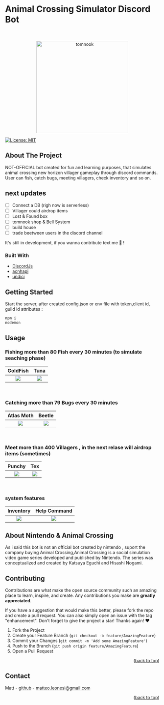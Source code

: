 
  <h1>Animal Crossing Simulator Discord Bot</h1>
<br />
<br />
<div align="center">
  <a>

<img src="https://user-images.githubusercontent.com/38867931/195303627-9a5c48c1-75a7-484b-9003-cd5ec15fdc6f.gif" width="300" alt="tomnook">
  </a>
</div>

[![License: MIT](https://img.shields.io/badge/License-MIT-yellow.svg)](https://opensource.org/licenses/MIT)  

## About The Project
NOT-OFFICIAL bot created for fun and learning purposes, that simulates animal crossing new horizon villager gameplay through discord commands. User can fish, catch bugs, meeting villagers, check inventory and so on. 

## next updates
- [ ] Connect a DB (righ now is serverless)
- [ ] Villager could airdrop items
- [ ] Lost & Found box 
- [ ] tomnook shop & Bell System
- [ ] build house
- [ ] trade beetween users in the discord channel 

It's still in development, if you wanna contribute text me 🌻 !




### Built With
* [DiscordJs](https://discord.js.org/#/)
* [acnhapi](http://acnhapi.com/)
* [undici](https://github.com/nodejs/undici)

<!-- GETTING STARTED -->
## Getting Started
Start the server, after created config.json or env file with token,client id, guild id attributes : 
  ```sh
 npm i 
 nodemon 
  ```

## Usage

### Fishing more than 80 Fish every 30 minutes (to simulate seaching phase)


<div align="center">
  <a>
  
GoldFish             |  Tuna
:-------------------------:|:-------------------------:
![](https://user-images.githubusercontent.com/38867931/195295616-73dc4e3a-626a-4c0b-b2e3-b783541b993a.png)  |  ![](https://user-images.githubusercontent.com/38867931/195295609-16cc1274-bf60-496b-9761-fb4351372fce.png)

  </a>
</div>
 <br />

  
### Catching more than 79 Bugs every 30 minutes 

<div align="center">
  <a>
  
Atlas Moth             |  Beetle
:-------------------------:|:-------------------------:
![](https://user-images.githubusercontent.com/38867931/195288061-90029710-7d84-4d6e-a963-004da234f44e.png)  |  ![](https://user-images.githubusercontent.com/38867931/195288068-e06551e9-2d2f-4377-91ff-cf8ee330b763.png)


  </a>
</div>
 <br />


### Meet more than 400 Villagers , in the next relase will airdrop items (sometimes)

<div align="center">
  <a>
  
Punchy             |  Tex 
:-------------------------:|:-------------------------:
![](https://user-images.githubusercontent.com/38867931/195286125-27efc819-a762-43eb-9021-21b452d16b61.png)  |  ![](https://user-images.githubusercontent.com/38867931/195286139-61784473-c0ef-44af-a5a3-34ed6482508b.png)

  </a>
</div>
 <br />


### system features

Inventory             |  Help Command 
:-------------------------:|:-------------------------:
![](https://user-images.githubusercontent.com/38867931/195138925-34cb9e05-6bcb-4a19-a76a-7744fbdcb141.png)  |  ![](https://user-images.githubusercontent.com/38867931/195283579-558fcdbd-f75a-4c24-8cb1-93b0f119b102.png)



## About Nintendo & Animal Crossing 
As i said this bot is not an official bot created by nintendo , suport the company buying Animal Crossing,Animal Crossing is a social simulation video game series developed and published by Nintendo. The series was conceptualized and created by Katsuya Eguchi and Hisashi Nogami. 


## Contributing

Contributions are what make the open source community such an amazing place to learn, inspire, and create. Any contributions you make are **greatly appreciated**. 

If you have a suggestion that would make this better, please fork the repo and create a pull request. You can also simply open an issue with the tag "enhancement".
Don't forget to give the project a star! Thanks again! ❤️

1. Fork the Project
2. Create your Feature Branch (`git checkout -b feature/AmazingFeature`)
3. Commit your Changes (`git commit -m 'Add some AmazingFeature'`)
4. Push to the Branch (`git push origin feature/AmazingFeature`)
5. Open a Pull Request

<p align="right">(<a href="#top">back to top</a>)</p>


## Contact

Matt - [github](https://github.com/MatteoLeonesi) - matteo.leonesi@gmail.com


<p align="right">(<a href="#top">back to top</a>)</p>
